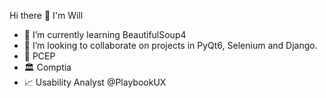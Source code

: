 Hi there 👋 I'm Will

- 🎨 I’m currently learning BeautifulSoup4
- 👯 I’m looking to collaborate on projects in PyQt6, Selenium and Django.
- 🥂 PCEP 
- 🏛 Comptia
- 📈 Usability Analyst @PlaybookUX
